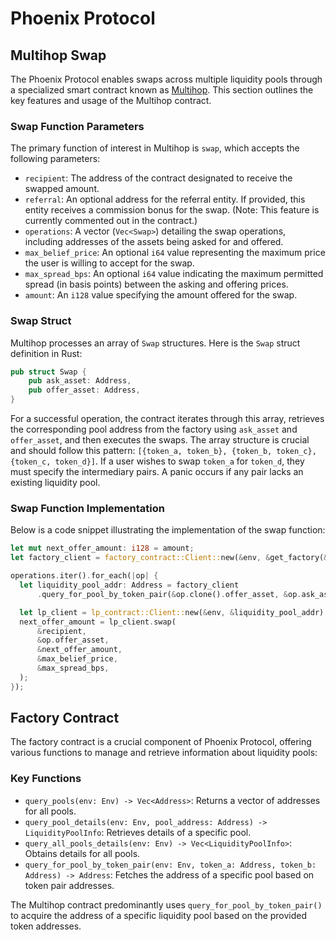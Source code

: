 # Phoenix Protocol

## Multihop Swap

The Phoenix Protocol enables swaps across multiple liquidity pools through a specialized smart contract known as [Multihop](https://github.com/Phoenix-Protocol-Group/phoenix-contracts/tree/main/contracts/multihop). This section outlines the key features and usage of the Multihop contract.

### Swap Function Parameters

The primary function of interest in Multihop is `swap`, which accepts the following parameters:

- `recipient`: The address of the contract designated to receive the swapped amount.
- `referral`: An optional address for the referral entity. If provided, this entity receives a commission bonus for the swap. (Note: This feature is currently commented out in the contract.)
- `operations`: A vector (`Vec<Swap>`) detailing the swap operations, including addresses of the assets being asked for and offered.
- `max_belief_price`: An optional `i64` value representing the maximum price the user is willing to accept for the swap.
- `max_spread_bps`: An optional `i64` value indicating the maximum permitted spread (in basis points) between the asking and offering prices.
- `amount`: An `i128` value specifying the amount offered for the swap.

### Swap Struct

Multihop processes an array of `Swap` structures. Here is the `Swap` struct definition in Rust:

```rust
pub struct Swap {
    pub ask_asset: Address,
    pub offer_asset: Address,
}
```

For a successful operation, the contract iterates through this array, retrieves the corresponding pool address from the factory using `ask_asset` and `offer_asset`, and then executes the swaps. The array structure is crucial and should follow this pattern: `[{token_a, token_b}, {token_b, token_c}, {token_c, token_d}]`. If a user wishes to swap `token_a` for `token_d`, they must specify the intermediary pairs. A panic occurs if any pair lacks an existing liquidity pool.

### Swap Function Implementation

Below is a code snippet illustrating the implementation of the swap function:

```rust
let mut next_offer_amount: i128 = amount;
let factory_client = factory_contract::Client::new(&env, &get_factory(&env));

operations.iter().for_each(|op| {
  let liquidity_pool_addr: Address = factory_client
      .query_for_pool_by_token_pair(&op.clone().offer_asset, &op.ask_asset.clone());

  let lp_client = lp_contract::Client::new(&env, &liquidity_pool_addr);
  next_offer_amount = lp_client.swap(
      &recipient,
      &op.offer_asset,
      &next_offer_amount,
      &max_belief_price,
      &max_spread_bps,
  );
});
```

## Factory Contract

The factory contract is a crucial component of Phoenix Protocol, offering various functions to manage and retrieve information about liquidity pools:

### Key Functions

- `query_pools(env: Env) -> Vec<Address>`: Returns a vector of addresses for all pools.
- `query_pool_details(env: Env, pool_address: Address) -> LiquidityPoolInfo`: Retrieves details of a specific pool.
- `query_all_pools_details(env: Env) -> Vec<LiquidityPoolInfo>`: Obtains details for all pools.
- `query_for_pool_by_token_pair(env: Env, token_a: Address, token_b: Address) -> Address`: Fetches the address of a specific pool based on token pair addresses.

The Multihop contract predominantly uses `query_for_pool_by_token_pair()` to acquire the address of a specific liquidity pool based on the provided token addresses.